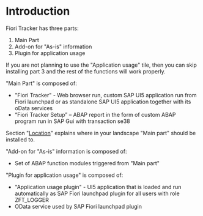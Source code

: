 # Introduction

Fiori Tracker has three parts:
1. Main Part
2. Add-on for "As-is" information
3. Plugin for application usage

If you are not planning to use the "Application usage" tile, then you can skip installing part 3 and the rest of the functions will work properly.

"Main Part" is composed of:
-	"Fiori Tracker" - Web browser run, custom SAP UI5 application run from Fiori launchpad or as standalone SAP UI5 application together with its oData services
-	“Fiori Tracker Setup” – ABAP report in the form of custom ABAP program run in SAP Gui with transaction se38

Section "[Location](location.md)" explains where in your landscape "Main part" should be installed to.

"Add-on for "As-is" information is composed of:
-   Set of ABAP function modules triggered from "Main part" 

"Plugin for application usage" is composed of:
- "Application usage plugin" - UI5 application that is loaded and run automatically as SAP Fiori launchpad plugin for all users with role ZFT_LOGGER
- OData service used by SAP Fiori launchpad plugin

